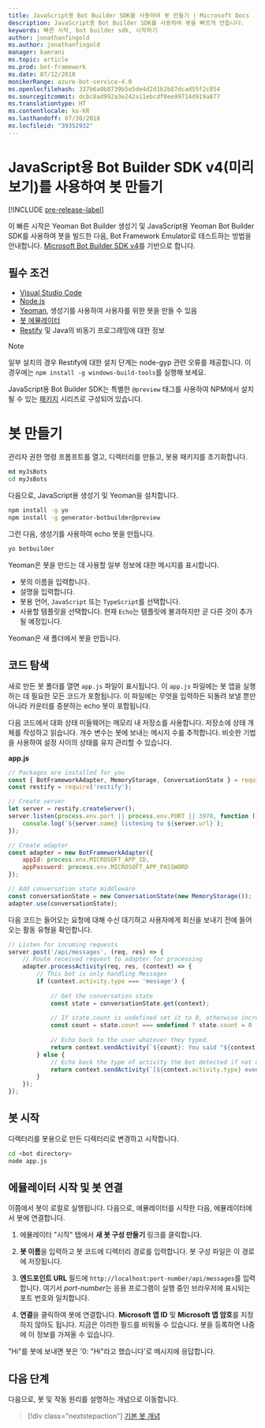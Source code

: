 ```yaml
---
title: JavaScript용 Bot Builder SDK를 사용하여 봇 만들기 | Microsoft Docs
description: JavaScript용 Bot Builder SDK를 사용하여 봇을 빠르게 만듭니다.
keywords: 빠른 시작, bot builder sdk, 시작하기
author: jonathanfingold
ms.author: jonathanfingold
manager: kamrani
ms.topic: article
ms.prod: bot-framework
ms.date: 07/12/2018
monikerRange: azure-bot-service-4.0
ms.openlocfilehash: 337b6a0b8739b5e5de4d2d1b2b87dcad55f2c854
ms.sourcegitcommit: dcbc8ad992a3e242a11ebcdf0ee99714d919a877
ms.translationtype: HT
ms.contentlocale: ko-KR
ms.lasthandoff: 07/30/2018
ms.locfileid: "39352932"
---
```

# <a name="create-a-bot-with-the-bot-builder-sdk-v4-preview-for-javascript"></a>JavaScript용 Bot Builder SDK v4(미리 보기)를 사용하여 봇 만들기
[!INCLUDE [pre-release-label](../includes/pre-release-label.md)]

이 빠른 시작은 Yeoman Bot Builder 생성기 및 JavaScript용 Yeoman Bot Builder SDK를 사용하여 봇을 빌드한 다음, Bot Framework Emulator로 테스트하는 방법을 안내합니다. [Microsoft Bot Builder SDK v4](https://github.com/Microsoft/botbuilder-js)를 기반으로 합니다.

## <a name="pre-requisites"></a>필수 조건
- [Visual Studio Code](https://www.visualstudio.com/downloads)
- [Node.js](https://nodejs.org/en/)
- [Yeoman](http://yeoman.io/), 생성기를 사용하여 사용자를 위한 봇을 만들 수 있음
- [봇 에뮬레이터](https://github.com/Microsoft/BotFramework-Emulator)
- [Restify](http://restify.com/) 및 Java의 비동기 프로그래밍에 대한 정보

> [!NOTE]
> 일부 설치의 경우 Restify에 대한 설치 단계는 node-gyp 관련 오류를 제공합니다.
> 이 경우에는 `npm install -g windows-build-tools`를 실행해 보세요.


JavaScript용 Bot Builder SDK는 특별한 `@preview` 태그를 사용하여 NPM에서 설치될 수 있는 [패키지](https://github.com/Microsoft/botbuilder-js/tree/master/libraries) 시리즈로 구성되어 있습니다.

# <a name="create-a-bot"></a>봇 만들기

관리자 권한 명령 프롬프트를 열고, 디렉터리를 만들고, 봇용 패키지를 초기화합니다.

```bash
md myJsBots
cd myJsBots
```

다음으로, JavaScript용 생성기 및 Yeoman을 설치합니다.

```bash
npm install -g yo
npm install -g generator-botbuilder@preview
```

그런 다음, 생성기를 사용하여 echo 봇을 만듭니다.

```bash
yo botbuilder
```

Yeoman은 봇을 만드는 데 사용할 일부 정보에 대한 메시지를 표시합니다.
-   봇의 이름을 입력합니다.
-   설명을 입력합니다.
-   봇용 언어, `JavaScript` 또는 `TypeScript`를 선택합니다.
-   사용할 템플릿을 선택합니다. 현재 `Echo`는 템플릿에 불과하지만 곧 다른 것이 추가될 예정입니다.

Yeoman은 새 폴더에서 봇을 만듭니다.

## <a name="explore-code"></a>코드 탐색

새로 만든 봇 폴더를 열면 `app.js` 파일이 표시됩니다. 이 `app.js` 파일에는 봇 앱을 실행하는 데 필요한 모든 코드가 포함됩니다. 이 파일에는 무엇을 입력하든 되돌려 보낼 뿐만 아니라 카운터를 증분하는 echo 봇이 포함됩니다. 

다음 코드에서 대화 상태 미들웨어는 메모리 내 저장소를 사용합니다. 저장소에 상태 개체를 작성하고 읽습니다. 개수 변수는 봇에 보내는 메시지 수를 추적합니다. 비슷한 기법을 사용하여 설정 사이의 상태를 유지 관리할 수 있습니다. 

**app.js**
```javascript
// Packages are installed for you
const { BotFrameworkAdapter, MemoryStorage, ConversationState } = require('botbuilder');
const restify = require('restify');

// Create server
let server = restify.createServer();
server.listen(process.env.port || process.env.PORT || 3978, function () {
    console.log(`${server.name} listening to ${server.url}`);
});

// Create adapter
const adapter = new BotFrameworkAdapter({ 
    appId: process.env.MICROSOFT_APP_ID, 
    appPassword: process.env.MICROSOFT_APP_PASSWORD 
});

// Add conversation state middleware
const conversationState = new ConversationState(new MemoryStorage());
adapter.use(conversationState);
```

다음 코드는 들어오는 요청에 대해 수신 대기하고 사용자에게 회신을 보내기 전에 들어오는 활동 유형을 확인합니다.

```javascript
// Listen for incoming requests 
server.post('/api/messages', (req, res) => {
    // Route received request to adapter for processing
    adapter.processActivity(req, res, (context) => {
        // This bot is only handling Messages
        if (context.activity.type === 'message') {
        
            // Get the conversation state
            const state = conversationState.get(context);
            
            // If state.count is undefined set it to 0, otherwise increment it by 1
            const count = state.count === undefined ? state.count = 0 : ++state.count;
            
            // Echo back to the user whatever they typed.
            return context.sendActivity(`${count}: You said "${context.activity.text}"`);
        } else {
            // Echo back the type of activity the bot detected if not of type message
            return context.sendActivity(`[${context.activity.type} event detected]`);
        }
    });
});
```

## <a name="start-your-bot"></a>봇 시작

디렉터리를 봇용으로 만든 디렉터리로 변경하고 시작합니다.

```bash
cd <bot directory>
node app.js
```

## <a name="start-the-emulator-and-connect-your-bot"></a>에뮬레이터 시작 및 봇 연결
이쯤에서 봇이 로컬로 실행됩니다. 다음으로, 에뮬레이터를 시작한 다음, 에뮬레이터에서 봇에 연결합니다.
1. 에뮬레이터 "시작" 탭에서 **새 봇 구성 만들기** 링크를 클릭합니다. 

2. **봇 이름**을 입력하고 봇 코드에 디렉터리 경로를 입력합니다. 봇 구성 파일은 이 경로에 저장됩니다.

3. **엔드포인트 URL** 필드에 `http://localhost:port-number/api/messages`를 입력합니다. 여기서 *port-number*는 응용 프로그램이 실행 중인 브라우저에 표시되는 포트 번호와 일치합니다.

4. **연결**을 클릭하여 봇에 연결합니다. **Microsoft 앱 ID** 및 **Microsoft 앱 암호**를 지정하지 않아도 됩니다. 지금은 이러한 필드를 비워둘 수 있습니다. 봇을 등록하면 나중에 이 정보를 가져올 수 있습니다.

"Hi"를 봇에 보내면 봇은 '0: "Hi"라고 했습니다'로 메시지에 응답합니다.

## <a name="next-steps"></a>다음 단계

다음으로, 봇 및 작동 원리를 설명하는 개념으로 이동합니다.

> [!div class="nextstepaction"]
> [기본 봇 개념](../v4sdk/bot-builder-basics.md)
